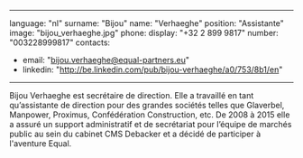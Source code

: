 
---
language: "nl"
surname: "Bijou"
name: "Verhaeghe"
position: "Assistante"
image: "bijou_verhaeghe.jpg"
phone:
  display: "+32 2 899 9817"
  number: "003228999817"
contacts:
- email: "bijou.verhaeghe@equal-partners.eu"
- linkedin: "http://be.linkedin.com/pub/bijou-verhaeghe/a0/753/8b1/en"
---
Bijou Verhaeghe est secrétaire de direction. Elle a travaillé en tant qu’assistante de direction pour des grandes sociétés telles que Glaverbel, Manpower, Proximus, Confédération Construction, etc. De 2008 à 2015 elle a assuré un support administratif et de secrétariat pour l’équipe de marchés public au sein du cabinet CMS Debacker et a décidé de participer à l'aventure Equal.